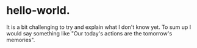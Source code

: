# hello-world.
It is a bit challenging to try and explain what I don't know yet. To sum up I would say something like "Our today's actions are the  tomorrow's memories".
